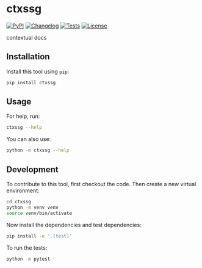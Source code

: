# ctxssg

[![PyPI](https://img.shields.io/pypi/v/ctxssg.svg)](https://pypi.org/project/ctxssg/)
[![Changelog](https://img.shields.io/github/v/release/kgruel/ctxssg?include_prereleases&label=changelog)](https://github.com/kgruel/ctxssg/releases)
[![Tests](https://github.com/kgruel/ctxssg/actions/workflows/test.yml/badge.svg)](https://github.com/kgruel/ctxssg/actions/workflows/test.yml)
[![License](https://img.shields.io/badge/license-Apache%202.0-blue.svg)](https://github.com/kgruel/ctxssg/blob/master/LICENSE)

contextual docs

## Installation

Install this tool using `pip`:
```bash
pip install ctxssg
```
## Usage

For help, run:
```bash
ctxssg --help
```
You can also use:
```bash
python -m ctxssg --help
```
## Development

To contribute to this tool, first checkout the code. Then create a new virtual environment:
```bash
cd ctxssg
python -m venv venv
source venv/bin/activate
```
Now install the dependencies and test dependencies:
```bash
pip install -e '.[test]'
```
To run the tests:
```bash
python -m pytest
```
